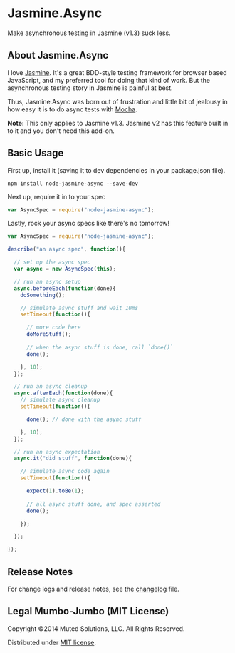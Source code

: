 # Jasmine.Async

Make asynchronous testing in Jasmine (v1.3) suck less.

## About Jasmine.Async

I love [Jasmine](http://pivotal.github.com/jasmine/). It's a great BDD-style testing framework
for browser based JavaScript, and my preferred tool for doing
that kind of work. But the asynchronous testing story in Jasmine
is painful at best. 

Thus, Jasmine.Async was born out of frustration and little bit
of jealousy in how easy it is to do async tests with [Mocha](http://visionmedia.github.com/mocha/). 

**Note:** This only applies to Jasmine v1.3. Jasmine v2 has
this feature built in to it and you don't need this add-on.

## Basic Usage

First up, install it (saving it to dev dependencies in your
package.json file).

```
npm install node-jasmine-async --save-dev
```

Next up, require it in to your spec

```js
var AsyncSpec = require("node-jasmine-async");
```

Lastly, rock your async specs like there's no tomorrow!

```js
var AsyncSpec = require("node-jasmine-async");

describe("an async spec", function(){

  // set up the async spec
  var async = new AsyncSpec(this);

  // run an async setup
  async.beforeEach(function(done){
    doSomething();

    // simulate async stuff and wait 10ms
    setTimeout(function(){

      // more code here
      doMoreStuff();
 
      // when the async stuff is done, call `done()`
      done();

    }, 10); 
  });

  // run an async cleanup
  async.afterEach(function(done){
    // simulate async cleanup
    setTimeout(function(){

      done(); // done with the async stuff

    }, 10);
  });

  // run an async expectation
  async.it("did stuff", function(done){

    // simulate async code again
    setTimeout(function(){

      expect(1).toBe(1);
      
      // all async stuff done, and spec asserted
      done();

    });    

  });

});
```

## Release Notes

For change logs and release notes, see the
[changelog](changelog.md) file.

## Legal Mumbo-Jumbo (MIT License)

Copyright &copy;2014 Muted Solutions, LLC. All Rights Reserved.

Distributed under [MIT license](http://mutedsolutions.mit-license.org).
